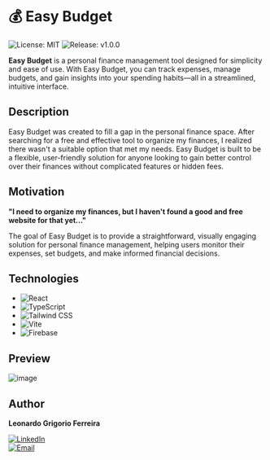 # 💰 Easy Budget

![License: MIT](https://img.shields.io/badge/license-MIT-blue.svg)
![Release: v1.0.0](https://img.shields.io/badge/release-v1.0.0-green.svg)

**Easy Budget** is a personal finance management tool designed for simplicity and ease of use. With Easy Budget, you can track expenses, manage budgets, and gain insights into your spending habits—all in a streamlined, intuitive interface.

## Description

Easy Budget was created to fill a gap in the personal finance space. After searching for a free and effective tool to organize my finances, I realized there wasn't a suitable option that met my needs. Easy Budget is built to be a flexible, user-friendly solution for anyone looking to gain better control over their finances without complicated features or hidden fees.

## Motivation

**"I need to organize my finances, but I haven't found a good and free website for that yet..."**

The goal of Easy Budget is to provide a straightforward, visually engaging solution for personal finance management, helping users monitor their expenses, set budgets, and make informed financial decisions.

## Technologies

- ![React](https://img.shields.io/badge/-React-61DAFB?logo=react&logoColor=white&style=flat)
- ![TypeScript](https://img.shields.io/badge/-TypeScript-007ACC?logo=typescript&logoColor=white&style=flat)
- ![Tailwind CSS](https://img.shields.io/badge/-Tailwind%20CSS-06B6D4?logo=tailwindcss&logoColor=white&style=flat)
- ![Vite](https://img.shields.io/badge/-Vite-646CFF?logo=vite&logoColor=white&style=flat)
- ![Firebase](https://img.shields.io/badge/-Firebase-FFCA28?logo=firebase&logoColor=white&style=flat)

## Preview

![image](https://github.com/user-attachments/assets/73b6a93a-f32f-4343-a549-946c8ad4cbb5)

## Author

**Leonardo Grigorio Ferreira**

[![LinkedIn](https://img.shields.io/badge/LinkedIn-blue?logo=linkedin&logoColor=white&style=flat)](https://www.linkedin.com/in/leonardo-grigorio-ferreira/)  
[![Email](https://img.shields.io/badge/Email-D14836?logo=gmail&logoColor=white&style=flat)](mailto:leo.grigorio16@gmail.com)
